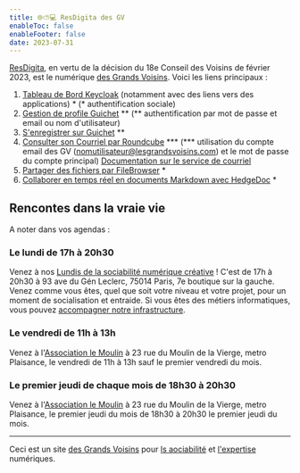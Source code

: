 ```yaml
---
title: 🌐⛅💻 ResDigita des GV
enableToc: false
enableFooter: false
date: 2023-07-31
---
```


[ResDigita](https://www.resdigita.com), en vertu de la décision du 18e Conseil des Voisins de février 2023, est le numérique [des Grands Voisins](https://www.lesgrandsvoisins.com). Voici les liens principaux :

1. [Tableau de Bord Keycloak](https://keycloak.resdigita.com:10443/realms/master/account/) (notamment avec des liens vers des applications) * (* authentification sociale)
2. [Gestion de profile Guichet](https://guichet.lesgrandsvoisins.com) ** (** authentification par mot de passe et email ou nom d'utilisateur)
3. [S'enregistrer sur Guichet](https://guichet.lesgrandsvoisins.com/user/new) **
4. [Consulter son Courriel par Roundcube](https://mail.lesgrandsvoisins.com) *** (*** utilisation du compte email des GV (nomutilisateur@lesgrandsvoisins.com) et le mot de passe du compte principal) [Documentation sur le service de courriel](./config/services/email.md)
5. [Partager des fichiers par FileBrowser](https://filebrowser.resdigita.com) * 
6. [Collaborer en temps réel en documents Markdown avec HedgeDoc](https://hedgedoc.resdigita.com) *

## Rencontes dans la vraie vie

A noter dans vos agendas :

### Le lundi de 17h à 20h30

Venez à nos [Lundis de la sociabilité numérique créative](what/leslundis.md) ! C'est de 17h à 20h30 à 93 ave du Gén Leclerc, 75014 Paris, 7e boutique sur la gauche. Venez comme vous êtes, quel que soit votre niveau et votre projet, pour un moment de socialisation et entraide. Si vous êtes des métiers informatiques, vous pouvez [accompagner notre infrastructure](config).

### Le vendredi de 11h à 13h 

Venez à l'[Association le Moulin](https://www.assolemoulin.fr) à 23 rue du Moulin de la Vierge, metro Plaisance, le vendredi de 11h à 13h sauf le premier vendredi du mois. 

### Le premier jeudi de chaque mois de 18h30 à 20h30 

Venez à l'[Association le Moulin](https://www.assolemoulin.fr) à 23 rue du Moulin de la Vierge, metro Plaisance, le premier jeudi du mois de 18h30 à 20h30 le premier jeudi du mois. 


---

Ceci est un site [des Grands Voisins](whence/lesgrandsvoisinscom.md) pour [ls aociabilité](what/sociabilitenumerique.md) et [l'expertise](what/web.md) numériques.


